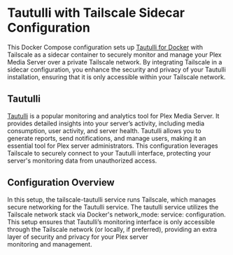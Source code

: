 # Tautulli with Tailscale Sidecar Configuration

This Docker Compose configuration sets up [Tautulli for Docker](https://hub.docker.com/r/linuxserver/tautulli) with Tailscale as a sidecar container to securely monitor and manage your Plex Media Server over a private Tailscale network. By integrating Tailscale in a sidecar configuration, you enhance the security and privacy of your Tautulli installation, ensuring that it is only accessible within your Tailscale network.

## Tautulli

[Tautulli](https://tautulli.com/) is a popular monitoring and analytics tool for Plex Media Server. It provides detailed insights into your server’s activity, including media consumption, user activity, and server health. Tautulli allows you to generate reports, send notifications, and manage users, making it an essential tool for Plex server administrators. This configuration leverages Tailscale to securely connect to your Tautulli interface, protecting your server's monitoring data from unauthorized access.

## Configuration Overview

In this setup, the tailscale-tautulli service runs Tailscale, which manages secure networking for the Tautulli service. The tautulli service utilizes the Tailscale network stack via Docker's network_mode: service: configuration. This setup ensures that Tautulli’s monitoring interface is only accessible through the Tailscale network (or locally, if preferred), providing an extra layer of security and privacy for your Plex server monitoring and management.
